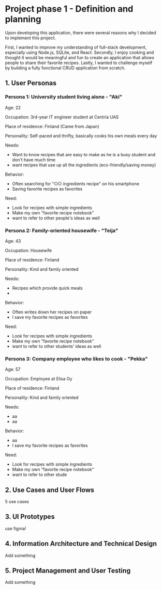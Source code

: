 # Project phase 1 - Definition and planning

Upon developing this application, there were several reasons why I decided to implement this project.

First, I wanted to improve my understanding of full-stack development, especially using Node.js, SQLite, and React.
Secondly, I enjoy cooking and thought it would be meaningful and fun to create an application that allows people to share their favorite recipes.
Lastly, I wanted to challenge myself by building a fully functional CRUD application from scratch.

## 1. User Personas

### Persona 1: University student living alone - "Aki"

Age: 22

Occupation: 3rd-year IT engineer student at Centria UAS

Place of residence: Finland (Came from Japan)

Personality: Self-paced and thrifty, basically cooks his own meals every day

Needs:
- Want to know recipes that are easy to make as he is a busy student and don't have much time
- want recipes that use up all the ingredients (eco-friendly/saving money)

Behavior:
- Often searching for "○○ ingredients recipe" on his smartphone
- Saving favorite recipes as favorites

Need:
- Look for recipes with simple ingredients
- Make my own "favorite recipe notebook"
- want to refer to other people's ideas as well

### Persona 2: Family-oriented housewife - "Teija"

Age: 43

Occupation: Housewife

Place of residence: Finland

Personality: Kind and family oriented

Needs:
- Recipes which provide quick meals
- 

Behavior:
- Often writes down her recipes on paper
- I save my favorite recipes as favorites

Need:
- Look for recipes with simple ingredients
- Make my own "favorite recipe notebook"
- want to refer to other students' ideas as well

### Persona 3: Company employee who likes to cook - "Pekka"

Age: 57

Occupation: Employee at Elisa Oy 

Place of residence: Finland

Personality: Kind and family oriented

Needs:
- aa
- aa

Behavior:
- aa
- I save my favorite recipes as favorites

Need:
- Look for recipes with simple ingredients
- Make my own "favorite recipe notebook"
- want to refer to other stude
## 2. Use Cases and User Flows

5 use cases

## 3. UI Prototypes

use figma!

## 4. Information Architecture and Technical Design

Add something

## 5. Project Management and User Testing

Add something
